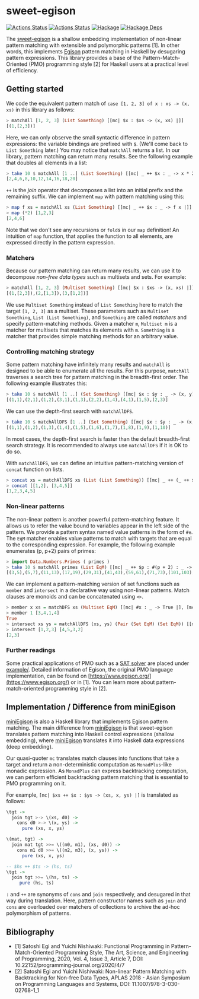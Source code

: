 # sweet-egison

[![Actions Status](https://github.com/egison/sweet-egison/workflows/latest/badge.svg)](https://github.com/egison/sweet-egison/actions?workflow=latest)
[![Actions Status](https://github.com/egison/sweet-egison/workflows/release/badge.svg)](https://github.com/egison/sweet-egison/actions?workflow=release)
[![Hackage](https://img.shields.io/hackage/v/sweet-egison.svg)](https://hackage.haskell.org/package/sweet-egison)
[![Hackage Deps](https://img.shields.io/hackage-deps/v/sweet-egison.svg)](http://packdeps.haskellers.com/reverse/sweet-egison)

The [sweet-egison](https://hackage.haskell.org/package/sweet-egison) is a shallow embedding implementation of non-linear pattern matching with extensible and polymorphic patterns [1]. In other words, this implements [Egison](https:///www.egison.org) pattern matching in Haskell by desugaring pattern expressions. This library provides a base of the Pattern-Match-Oriented (PMO) programming style [2] for Haskell users at a practical level of efficiency.

## Getting started

We code the equivalent pattern match of `case [1, 2, 3] of x : xs -> (x, xs)` in this library as follows:

```haskell
> matchAll [1, 2, 3] (List Something) [[mc| $x : $xs -> (x, xs) |]]
[(1,[2,3])]
```

Here, we can only observe the small syntactic difference in pattern expressions: the variable bindings are prefixed with `$`. (We'll come back to `List Something` later.)
You may notice that `matchAll` returns a list. In our library, pattern matching can return many results. See the following example that doubles all elements in a list:

```haskell
> take 10 $ matchAll [1 ..] (List Something) [[mc| _ ++ $x : _ -> x * 2 |]]
[2,4,6,8,10,12,14,16,18,20]
```

`++` is the *join* operator that decomposes a list into an initial prefix and the remaining suffix. We can implement `map` with pattern matching using this:

```haskell
> map f xs = matchAll xs (List Something) [[mc| _ ++ $x : _ -> f x |]]
> map (*2) [1,2,3]
[2,4,6]
```

Note that we don't see any recursions or `fold`s in our `map` definition! An intuition of `map` function, that applies the function to all elements, are expressed directly in the pattern expression.

### Matchers

Because our pattern matching can return many results, we can use it to decompose *non-free data types* such as multisets and sets. For example:

```haskell
> matchAll [1, 2, 3] (Multiset Something) [[mc| $x : $xs -> (x, xs) |]]
[(1,[2,3]),(2,[1,3]),(3,[1,2])]
```

We use `Multiset Something` instead of `List Something` here to match the target `[1, 2, 3]` as a multiset. These parameters such as `Multiset Something`, `List (List Something)`, and `Something` are called *matchers* and specify pattern-matching methods. Given a matcher `m`, `Multiset m` is a matcher for multisets that matches its elements with `m`. `Something` is a matcher that provides simple matching methods for an arbitrary value.

### Controlling matching strategy

Some pattern matching have infinitely many results and `matchAll` is designed to be able to enumerate all the results. For this purpose, `matchAll` traverses a search tree for pattern matching in the breadth-first order. The following example illustrates this:

```haskell
> take 10 $ matchAll [1 ..] (Set Something) [[mc| $x : $y : _ -> (x, y) |]]
[(1,1),(2,1),(1,2),(3,1),(1,3),(2,2),(1,4),(4,1),(1,5),(2,3)]
```

We can use the depth-first search with `matchAllDFS`.

```haskell
> take 10 $ matchAllDFS [1 ..] (Set Something) [[mc| $x : $y : _ -> (x, y) |]]
[(1,1),(1,2),(1,3),(1,4),(1,5),(1,6),(1,7),(1,8),(1,9),(1,10)]
```

In most cases, the depth-first search is faster than the default breadth-first search strategy. It is recommended to always use `matchAllDFS` if it is OK to do so.

With `matchAllDFS`, we can define an intuitive pattern-matching version of `concat` function on lists.

```haskell
> concat xs = matchAllDFS xs (List (List Something)) [[mc| _ ++ (_ ++ $x : _) : _ -> x |]]
> concat [[1,2], [3,4,5]]
[1,2,3,4,5]
```

### Non-linear patterns

The non-linear pattern is another powerful pattern-matching feature. It allows us to refer the value bound to variables appear in the left side of the pattern. We provide a pattern syntax named value patterns in the form of `#e`. The `EqM` matcher enables value patterns to match with targets that are equal to the corresponding expression. For example, the following example enumerates (p, p+2) pairs of primes:

```haskell
> import Data.Numbers.Primes ( primes )
> take 10 $ matchAll primes (List EqM) [[mc| _ ++ $p : #(p + 2) : _ -> (p, p+2) |]]
[(3,5),(5,7),(11,13),(17,19),(29,31),(41,43),(59,61),(71,73),(101,103),(107,109)]
```

We can implement a pattern-matching version of set functions such as `member` and `intersect` in a declarative way using non-linear patterns. Match clauses are monoids and can be concatenated using `<>`.

```haskell
> member x xs = matchDFS xs (Multiset EqM) [[mc| #x : _ -> True |], [mc| _ -> False |]]
> member 1 [3,4,1,4]
True
> intersect xs ys = matchAllDFS (xs, ys) (Pair (Set EqM) (Set EqM)) [[mc| ($x : _, #x : _) -> x |]]
> intersect [1,2,3] [4,5,3,2]
[2,3]
```

### Further readings

Some practical applications of PMO such as a [SAT solver](https://github.com/egison/sweet-egison/blob/master/example/cdcl.hs) are placed under [example/](https://github.com/egison/sweet-egison/blob/master/example/). Detailed information of Egison, the original PMO language implementation, can be found on [https://www.egison.org/](https://www.egison.org/) or in [1]. You can learn more about pattern-match-oriented programming style in [2].

## Implementation / Difference from miniEgison

[miniEgison](https://github.com/egison/egison-haskell) is also a Haskell library that implements Egison pattern matching. The main difference from [miniEgison](https://github.com/egison/egison-haskell) is that sweet-egison translates pattern matching into Haskell control expressions (shallow embedding), where [miniEgison](https://github.com/egison/egison-haskell) translates it into Haskell data expressions (deep embedding).

Our quasi-quoter `mc` translates match clauses into functions that take a target and return a non-deterministic computation as `MonadPlus`-like monadic expression. As `MonadPlus` can express backtracking computation, we can perform efficient backtracking pattern matching that is essential to PMO programming on it.

For example, `[mc| $xs ++ $x : $ys -> (xs, x, ys) |]` is translated as follows:

```haskell
\tgt ->
  join tgt >-> \(xs, d0) ->
    cons d0 >-> \(x, ys) ->
      pure (xs, x, ys)
```

```haskell
\(mat, tgt) ->
  join mat tgt >>= \((m0, m1), (xs, d0)) ->
    cons m1 d0 >>= \((m2, m3), (x, ys)) ->
      pure (xs, x, ys)
```

```haskell
-- $hs ++ $ts -> (hs, ts)
\tgt ->
  join tgt >>= \(hs, ts) ->
     pure (hs, ts)
```


`:` and `++` are synonyms of `cons` and `join` respectively, and desugared in that way during translation. Here, pattern constructor names such as `join` and `cons` are overloaded over matchers of collections to archive the ad-hoc polymorphism of patterns.

## Bibliography

- [1] Satoshi Egi and Yuichi Nishiwaki: Functional Programming in Pattern-Match-Oriented Programming Style, The Art, Science, and Engineering of Programming, 2020, Vol. 4, Issue 3, Article 7, DOI: 10.22152/programming-journal.org/2020/4/7
- [2] Satoshi Egi and Yuichi Nishiwaki: Non-linear Pattern Matching with Backtracking for Non-free Data Types, APLAS 2018 - Asian Symposium on Programming Languages and Systems, DOI: 11.1007/978-3-030-02768-1_1
